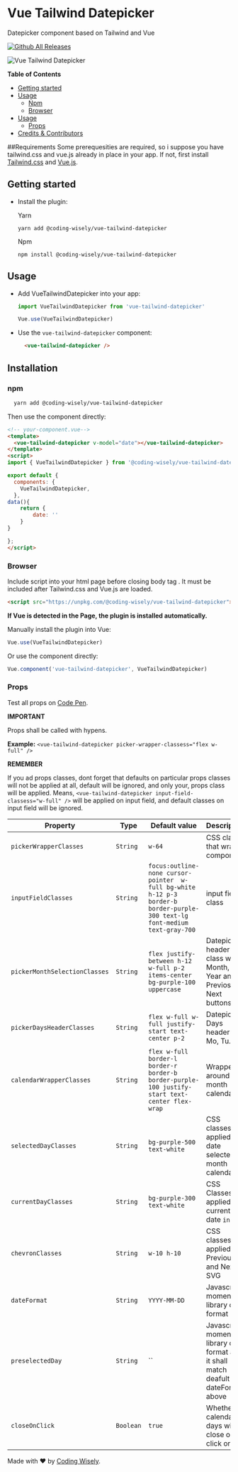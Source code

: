 # Vue Tailwind Datepicker
Datepicker component based on Tailwind and Vue

[![Github All Releases](https://img.shields.io/github/downloads/coding-wisely/vue-tailwind-datepicker/total.svg)]()


![Vue Tailwind Datepicker](vue-tailwind-datepicker.gif)


**Table of Contents**

- [Getting started](#getting-started)
- [Usage](#usage)
  - [Npm](#npm)
  - [Browser](#browser)
- [Usage](#usage)
  - [Props](#props)
- [Credits & Contributors](#credits-&-contributors)

##Requirements
Some prerequesities are required, so i suppose you have tailwind.css and vue.js already in place in your app.
If not, first install [Tailwind.css](https://tailwindcss.com/docs/installation/) and [Vue.js](https://vuejs.org/v2/guide/installation.html).

## Getting started
- Install the plugin:

    Yarn
    ```$xslt
    yarn add @coding-wisely/vue-tailwind-datepicker
    ```
   Npm
    ```
    npm install @coding-wisely/vue-tailwind-datepicker
    ```
## Usage
- Add VueTailwindDatepicker into your app:

  ```javascript
  import VueTailwindDatepicker from 'vue-tailwind-datepicker'

  Vue.use(VueTailwindDatepicker)
  ```

- Use the `vue-tailwind-datepicker` component:

  ```html
    <vue-tailwind-datepicker />
  ```

## Installation
### npm
```bash
  yarn add @coding-wisely/vue-tailwind-datepicker
```

Then use the component directly:

```html
<!-- your-component.vue-->
<template>
  <vue-tailwind-datepicker v-model="date"></vue-tailwind-datepicker>
</template>
<script>
import { VueTailwindDatepicker } from '@coding-wisely/vue-tailwind-datepicker'

export default {
  components: {
    VueTailwindDatepicker,
  },
data(){
    return {
        date: ''
    }
}

};
</script>
```

### Browser

Include script into your html page before closing body tag . It must be included after Tailwind.css and Vue.js are loaded.

```html
<script src="https://unpkg.com/@coding-wisely/vue-tailwind-datepicker"></script>
```

**If Vue is detected in the Page, the plugin is installed automatically.**

Manually install the plugin into Vue:

```javascript
Vue.use(VueTailwindDatepicker)
```

Or use the component directly:

```javascript
Vue.component('vue-tailwind-datepicker', VueTailwindDatepicker)
```

### Props

  Test all props on [Code Pen](https://codepen.io/thcoder/pen/JjozmeE?editors=1111).
  
  **IMPORTANT**
  
  Props shall be called with hypens. 
  
  __Example:__ `<vue-tailwind-datepicker picker-wrapper-classess="flex w-full" />`
  
  **REMEMBER**
   
  
  If you ad props classes, dont forget that defaults on particular props classes will not be applied at all, default will be ignored, and only your, props class will be applied.
  Means, `<vue-tailwind-datepicker input-field-classess="w-full" />` will be applied on input field, and default classes on input field will be ignored. 
  

  | Property | Type | Default value | Description |
  | -------- | ---- | ------------- | ----------- |
  | `pickerWrapperClasses` | `String` | `w-64` | CSS class that wraps component |
  | `inputFieldClasses` | `String` | `focus:outline-none cursor-pointer  w-full bg-white h-12 p-3 border-b border-purple-300 text-lg font-medium text-gray-700` | input field class |
  | `pickerMonthSelectionClasses` | `String` | `flex justify-between h-12 w-full p-2 items-center bg-purple-100 uppercase` | Datepicker header class with Month, Year and Previos and Next buttons| 
  | `pickerDaysHeaderClasses` | `String` | `flex w-full w-full justify-start text-center p-2` | Datepicker Days header (Su, Mo, Tu...) |
  | `calendarWrapperClasses` | `String` | `flex w-full border-l border-r border-b border-purple-100 justify-start text-center flex-wrap` | Wrapper around month calendar |
  | `selectedDayClasses` | `String` | `bg-purple-500 text-white` | CSS classes applied on date selected in month calendar |
  | `currentDayClasses` | `String`| `bg-purple-300 text-white` | CSS Classess applied on current date `input` |
  | `chevronClasses` | `String` | `w-10 h-10` | CSS classess applied on Previous and Next SVG |
  | `dateFormat` | `String` | `YYYY-MM-DD` | Javascript moment library date format|
  | `preselectedDay` | `String` | `` | Javascript moment library date format and it shall match deafult dateFormat above |
  | `closeOnClick` | `Boolean` | `true` | Whether calendar days will close on click or not |

Made with &#x2764; by [Coding Wisely](https://github.com/coding-wisely).
